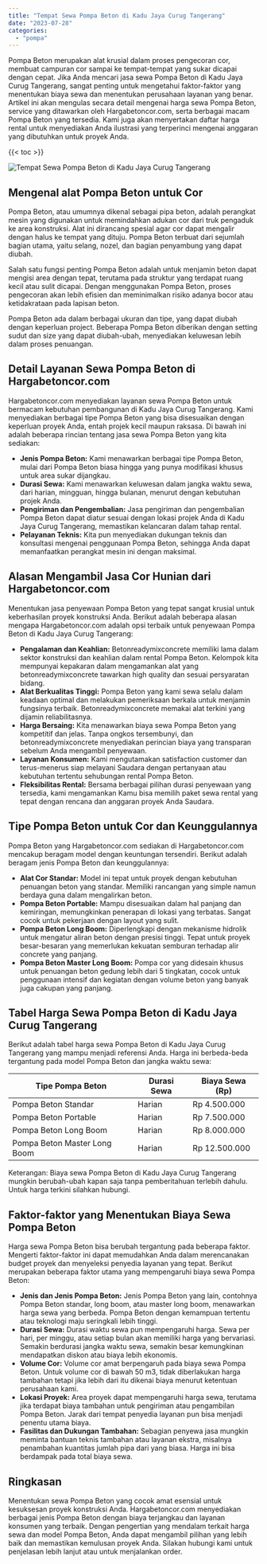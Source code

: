```yaml
---
title: "Tempat Sewa Pompa Beton di Kadu Jaya Curug Tangerang"
date: "2023-07-28"
categories: 
  - "pompa"
---
```




Pompa Beton merupakan alat krusial dalam proses pengecoran cor, membuat campuran cor sampai ke tempat-tempat yang sukar dicapai dengan cepat. Jika Anda mencari jasa sewa Pompa Beton di Kadu Jaya Curug Tangerang, sangat penting untuk mengetahui faktor-faktor yang menentukan biaya sewa dan menentukan perusahaan layanan yang benar. Artikel ini akan mengulas secara detail mengenai harga sewa Pompa Beton, service yang ditawarkan oleh Hargabetoncor.com, serta berbagai macam Pompa Beton yang tersedia. Kami juga akan menyertakan daftar harga rental untuk menyediakan Anda ilustrasi yang terperinci mengenai anggaran yang dibutuhkan untuk proyek Anda.

{{< toc >}}

![Tempat Sewa Pompa Beton di Kadu Jaya Curug Tangerang](https://hargareadymixid.github.io/pompa/concrete-pump%20(1).png)

## Mengenal alat Pompa Beton untuk Cor

Pompa Beton, atau umumnya dikenal sebagai pipa beton, adalah perangkat mesin yang digunakan untuk memindahkan adukan cor dari truk pengaduk ke area konstruksi. Alat ini dirancang spesial agar cor dapat mengalir dengan halus ke tempat yang dituju. Pompa Beton terbuat dari sejumlah bagian utama, yaitu selang, nozel, dan bagian penyambung yang dapat diubah.

Salah satu fungsi penting Pompa Beton adalah untuk menjamin beton dapat mengisi area dengan tepat, terutama pada struktur yang terdapat ruang kecil atau sulit dicapai. Dengan menggunakan Pompa Beton, proses pengecoran akan lebih efisien dan meminimalkan risiko adanya bocor atau ketidakrataan pada lapisan beton.

Pompa Beton ada dalam berbagai ukuran dan tipe, yang dapat diubah dengan keperluan project. Beberapa Pompa Beton diberikan dengan setting sudut dan size yang dapat diubah-ubah, menyediakan keluwesan lebih dalam proses penuangan.

## Detail Layanan Sewa Pompa Beton di Hargabetoncor.com

Hargabetoncor.com menyediakan layanan sewa Pompa Beton untuk bermacam kebutuhan pembangunan di Kadu Jaya Curug Tangerang. Kami menyediakan berbagai tipe Pompa Beton yang bisa disesuaikan dengan keperluan proyek Anda, entah projek kecil maupun raksasa. Di bawah ini adalah beberapa rincian tentang jasa sewa Pompa Beton yang kita sediakan:

- **Jenis Pompa Beton:** Kami menawarkan berbagai tipe Pompa Beton, mulai dari Pompa Beton biasa hingga yang punya modifikasi khusus untuk area sukar dijangkau.
- **Durasi Sewa:** Kami menawarkan keluwesan dalam jangka waktu sewa, dari harian, mingguan, hingga bulanan, menurut dengan kebutuhan projek Anda.
- **Pengiriman dan Pengembalian:** Jasa pengiriman dan pengembalian Pompa Beton dapat diatur sesuai dengan lokasi projek Anda di Kadu Jaya Curug Tangerang, memastikan kelancaran dalam tahap rental.
- **Pelayanan Teknis:** Kita pun menyediakan dukungan teknis dan konsultasi mengenai penggunaan Pompa Beton, sehingga Anda dapat memanfaatkan perangkat mesin ini dengan maksimal.

## Alasan Mengambil Jasa Cor Hunian dari Hargabetoncor.com

Menentukan jasa penyewaan Pompa Beton yang tepat sangat krusial untuk keberhasilan proyek konstruksi Anda. Berikut adalah beberapa alasan mengapa Hargabetoncor.com adalah opsi terbaik untuk penyewaan Pompa Beton di Kadu Jaya Curug Tangerang:

- **Pengalaman dan Keahlian:** Betonreadymixconcrete memiliki lama dalam sektor konstruksi dan keahlian dalam rental Pompa Beton. Kelompok kita mempunyai kepakaran dalam mengamankan alat yang betonreadymixconcrete tawarkan high quality dan sesuai persyaratan bidang.
- **Alat Berkualitas Tinggi:** Pompa Beton yang kami sewa selalu dalam keadaan optimal dan melakukan pemeriksaan berkala untuk menjamin fungsinya terbaik. Betonreadymixconcrete memakai alat terkini yang dijamin reliabilitasnya.
- **Harga Bersaing:** Kita menawarkan biaya sewa Pompa Beton yang kompetitif dan jelas. Tanpa ongkos tersembunyi, dan betonreadymixconcrete menyediakan perincian biaya yang transparan sebelum Anda mengambil penyewaan.
- **Layanan Konsumen:** Kami mengutamakan satisfaction customer dan terus-menerus siap melayani Saudara dengan pertanyaan atau kebutuhan tertentu sehubungan rental Pompa Beton.
- **Fleksibilitas Rental:** Bersama berbagai pilihan durasi penyewaan yang tersedia, kami mengamankan Kamu bisa memilih paket sewa rental yang tepat dengan rencana dan anggaran proyek Anda Saudara.

## Tipe Pompa Beton untuk Cor dan Keunggulannya

Pompa Beton yang Hargabetoncor.com sediakan di Hargabetoncor.com mencakup beragam model dengan keuntungan tersendiri. Berikut adalah beragam jenis Pompa Beton dan keunggulannya:

- **Alat Cor Standar:** Model ini tepat untuk proyek dengan kebutuhan penuangan beton yang standar. Memiliki rancangan yang simple namun berdaya guna dalam mengalirkan beton.
- **Pompa Beton Portable:** Mampu disesuaikan dalam hal panjang dan kemiringan, memungkinkan penerapan di lokasi yang terbatas. Sangat cocok untuk pekerjaan dengan layout yang sulit.
- **Pompa Beton Long Boom:** Diperlengkapi dengan mekanisme hidrolik untuk mengatur aliran beton dengan presisi tinggi. Tepat untuk proyek besar-besaran yang memerlukan kekuatan semburan terhadap alir concrete yang panjang.
- **Pompa Beton Master Long Boom:** Pompa cor yang didesain khusus untuk penuangan beton gedung lebih dari 5 tingkatan, cocok untuk penggunaan intensif dan kegiatan dengan volume beton yang banyak juga cakupan yang panjang.

## Tabel Harga Sewa Pompa Beton di Kadu Jaya Curug Tangerang

Berikut adalah tabel harga sewa Pompa Beton di Kadu Jaya Curug Tangerang yang mampu menjadi referensi Anda. Harga ini berbeda-beda tergantung pada model Pompa Beton dan jangka waktu sewa:

| Tipe Pompa Beton | Durasi Sewa | Biaya Sewa (Rp) |
| --- | --- | --- |
| Pompa Beton Standar | Harian | Rp 4.500.000 |
| Pompa Beton Portable | Harian | Rp 7.500.000 |
| Pompa Beton Long Boom | Harian | Rp 8.000.000 |
| Pompa Beton Master Long Boom | Harian | Rp 12.500.000 |

Keterangan: Biaya sewa Pompa Beton di Kadu Jaya Curug Tangerang mungkin berubah-ubah kapan saja tanpa pemberitahuan terlebih dahulu. Untuk harga terkini silahkan hubungi.

## Faktor-faktor yang Menentukan Biaya Sewa Pompa Beton

Harga sewa Pompa Beton bisa berubah tergantung pada beberapa faktor. Mengerti faktor-faktor ini dapat memudahkan Anda dalam merencanakan budget proyek dan menyeleksi penyedia layanan yang tepat. Berikut merupakan beberapa faktor utama yang mempengaruhi biaya sewa Pompa Beton:

- **Jenis dan Jenis Pompa Beton:** Jenis Pompa Beton yang lain, contohnya Pompa Beton standar, long boom, atau master long boom, menawarkan harga sewa yang berbeda. Pompa Beton dengan kemampuan tertentu atau teknologi maju seringkali lebih tinggi.
- **Durasi Sewa:** Durasi waktu sewa pun mempengaruhi harga. Sewa per hari, per minggu, atau setiap bulan akan memiliki harga yang bervariasi. Semakin berdurasi jangka waktu sewa, semakin besar kemungkinan mendapatkan diskon atau biaya lebih ekonomis.
- **Volume Cor:** Volume cor amat berpengaruh pada biaya sewa Pompa Beton. Untuk volume cor di bawah 50 m3, tidak diberlakukan harga tambahan tetapi jika lebih dari itu dikenai biaya menurut ketentuan perusahaan kami.
- **Lokasi Proyek:** Area proyek dapat mempengaruhi harga sewa, terutama jika terdapat biaya tambahan untuk pengiriman atau pengambilan Pompa Beton. Jarak dari tempat penyedia layanan pun bisa menjadi penentu utama biaya.
- **Fasilitas dan Dukungan Tambahan:** Sebagian penyewa jasa mungkin meminta bantuan teknis tambahan atau layanan ekstra, misalnya penambahan kuantitas jumlah pipa dari yang biasa. Harga ini bisa berdampak pada total biaya sewa.

## Ringkasan

Menentukan sewa Pompa Beton yang cocok amat esensial untuk kesuksesan proyek konstruksi Anda. Hargabetoncor.com menyediakan berbagai jenis Pompa Beton dengan biaya terjangkau dan layanan konsumen yang terbaik. Dengan pengertian yang mendalam terkait harga sewa dan model Pompa Beton, Anda dapat mengambil pilihan yang lebih baik dan memastikan kemulusan proyek Anda. Silakan hubungi kami untuk penjelasan lebih lanjut atau untuk menjalankan order.
